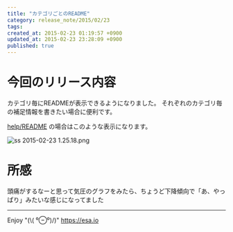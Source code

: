 ```yaml
---
title: "カテゴリごとのREADME"
category: release_note/2015/02/23
tags: 
created_at: 2015-02-23 01:19:57 +0900
updated_at: 2015-02-23 23:28:09 +0900
published: true
---
```


# 今回のリリース内容
カテゴリ毎にREADMEが表示できるようになりました。
それぞれのカテゴリ毎の補足情報を書きたい場合に便利です。

[help/README](https://docs.esa.io/posts/18) の場合はこのような表示になります。

![ss 2015-02-23 1.25.18.png](https://img.esa.io/uploads/production/pictures/105/5264/image/da0063ed572ccaaf6897fe33259668a7.png)

# 所感
頭痛がするなーと思って気圧のグラフをみたら、ちょうど下降傾向で「あ、やっぱり」みたいな感じになってました

---
Enjoy "(\\( ⁰⊖⁰)/)"
https://esa.io
